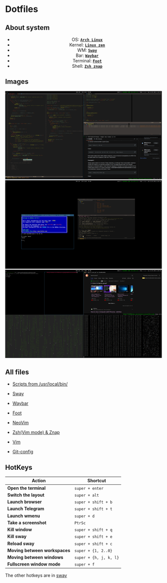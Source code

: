 # Dotfiles

## About system
<div style="text-align: center;">

 - OS: [**`Arch Linux`**](https://archlinux.org/)
 - Kernel: [**`Linux zen`**](https://github.com/zen-kernel/zen-kernel)
 - WM: [**`Sway`**](https://swaywm.org/)
 - Bar: [**`Waybar`**](https://github.com/Alexays/Waybar)
 - Terminal: [**`Foot`**](https://codeberg.org/dnkl/foot)
 - Shell: [**`Zsh znap`**](https://github.com/marlonrichert/zsh-snap)
</div>

## Images
<img src="docs/1.png" align="1" width="px">
<img src="docs/2.png" align="2" width="px">
<img src="docs/3.png" align="3" width="1000px">

## All files
- [Scripts from /usr/local/bin/](bin)

- [Sway](config_files/config)

- [Waybar](config_files/waybar)

- [Foot](config_files/foot.ini)

- [NeoVim](config_files/init.lua)

- [Zsh(Vim mode) & Znap](config_files/zshrc)

- [Vim](config_files/vimrc)

- [Git-config](config_files/gitconfig)

## HotKeys
| Action                     | Shortcut             |
|----------------------------|---------------------|
| **Open the terminal**       | `super + enter`     |
| **Switch the layout**       | `super + alt`       |
| **Launch browser**          | `super + shift + b` |
| **Launch Telegram**         | `super + shift + t` |
| **Launch wmenu**            | `super + d`         |
| **Take a screenshot**       | `PtrSc`             |
| **Kill window**             | `super + shift + q` |
| **Kill sway**               | `super + shift + e` |
| **Reload sway**             | `super + shift + c` |
| **Moving between workspaces** | `super + {1, 2..0}` |
| **Moving between windows**  | `super + {h, j, k, l}` |
| **Fullscreen window mode**  | `super + f`         |

The other hotkeys are in [sway](config_files/config)
